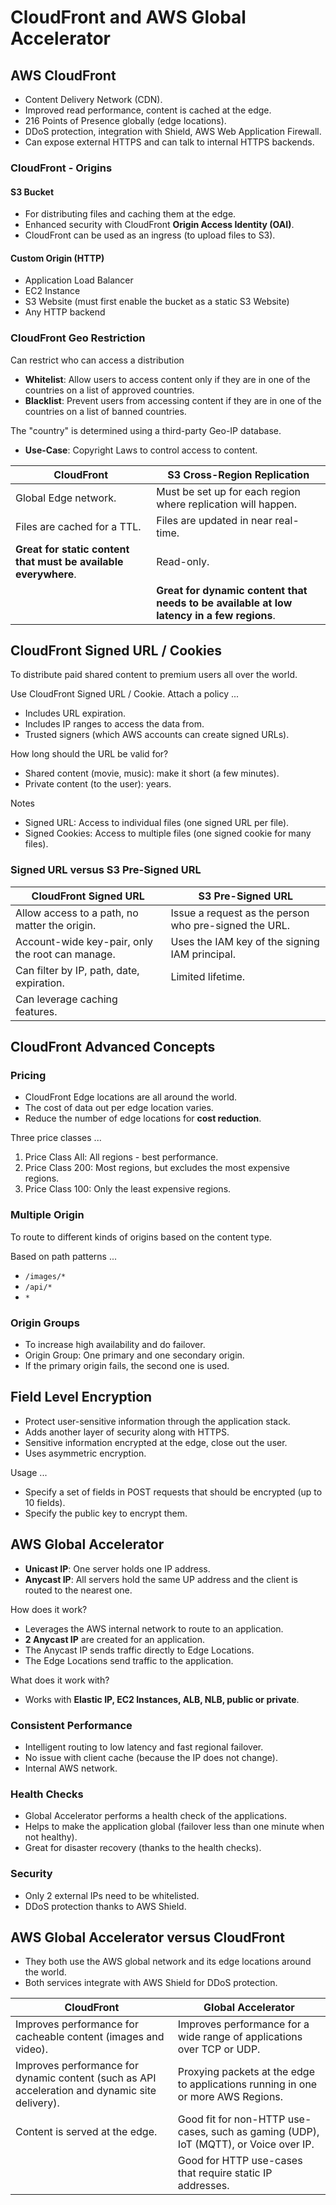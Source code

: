 # CloudFront and AWS Global Accelerator

## AWS CloudFront

* Content Delivery Network (CDN).
* Improved read performance, content is cached at the edge.
* 216 Points of Presence globally (edge locations).
* DDoS protection, integration with Shield, AWS Web Application Firewall.
* Can expose external HTTPS and can talk to internal HTTPS backends.

### CloudFront - Origins

#### S3 Bucket

* For distributing files and caching them at the edge.
* Enhanced security with CloudFront **Origin Access Identity (OAI)**.
* CloudFront can be used as an ingress (to upload files to S3).

#### Custom Origin (HTTP)

* Application Load Balancer
* EC2 Instance
* S3 Website (must first enable the bucket as a static S3 Website)
* Any HTTP backend

### CloudFront Geo Restriction

Can restrict who can access a distribution

* **Whitelist**: Allow users to access content only if they are in one of the countries on a list of approved countries.
* **Blacklist**: Prevent users from accessing content if they are in one of the countries on a list of banned countries.

The "country" is determined using a third-party Geo-IP database.

* **Use-Case**: Copyright Laws to control access to content.

| CloudFront | S3 Cross-Region Replication |
|------------|-----------------------------|
| Global Edge network. | Must be set up for each region where replication will happen. |
| Files are cached for a TTL. | Files are updated in near real-time. |
| **Great for static content that must be available everywhere**. | Read-only. |
| | **Great for dynamic content that needs to be available at low latency in a few regions**.

## CloudFront Signed URL / Cookies

To distribute paid shared content to premium users all over the world.

Use CloudFront Signed URL / Cookie. Attach a policy ...

* Includes URL expiration.
* Includes IP ranges to access the data from.
* Trusted signers (which AWS accounts can create signed URLs).

How long should the URL be valid for?

* Shared content (movie, music): make it short (a few minutes).
* Private content (to the user): years.

Notes

* Signed URL: Access to individual files (one signed URL per file).
* Signed Cookies: Access to multiple files (one signed cookie for many files).

### Signed URL versus S3 Pre-Signed URL

| CloudFront Signed URL | S3 Pre-Signed URL |
|-----------------------|-------------------|
| Allow access to a path, no matter the origin. | Issue a request as the person who pre-signed the URL. |
| Account-wide key-pair, only the root can manage. | Uses the IAM key of the signing IAM principal. |
| Can filter by IP, path, date, expiration. | Limited lifetime. |
| Can leverage caching features. | |

## CloudFront Advanced Concepts

### Pricing

* CloudFront Edge locations are all around the world.
* The cost of data out per edge location varies.
* Reduce the number of edge locations for **cost reduction**.

Three price classes ...

1. Price Class All: All regions - best performance.
2. Price Class 200: Most regions, but excludes the most expensive regions.
3. Price Class 100: Only the least expensive regions.

### Multiple Origin

To route to different kinds of origins based on the content type.

Based on path patterns ...

* `/images/*`
* `/api/*`
* `*`

### Origin Groups

* To increase high availability and do failover.
* Origin Group: One primary and one secondary origin.
* If the primary origin fails, the second one is used.

## Field Level Encryption

* Protect user-sensitive information through the application stack.
* Adds another layer of security along with HTTPS.
* Sensitive information encrypted at the edge, close out the user.
* Uses asymmetric encryption.

Usage ...

* Specify a set of fields in POST requests that should be encrypted (up to 10 fields).
* Specify the public key to encrypt them.

## AWS Global Accelerator

* **Unicast IP**: One server holds one IP address.
* **Anycast IP**: All servers hold the same UP address and the client is routed to the nearest one.

How does it work?

* Leverages the AWS internal network to route to an application.
* **2 Anycast IP** are created for an application.
* The Anycast IP sends traffic directly to Edge Locations.
* The Edge Locations send traffic to the application.

What does it work with?

* Works with **Elastic IP, EC2 Instances, ALB, NLB, public or private**.

### Consistent Performance

* Intelligent routing to low latency and fast regional failover.
* No issue with client cache (because the IP does not change).
* Internal AWS network.

### Health Checks

* Global Accelerator performs a health check of the applications.
* Helps to make the application global (failover less than one minute when not healthy).
* Great for disaster recovery (thanks to the health checks).

### Security

* Only 2 external IPs need to be whitelisted.
* DDoS protection thanks to AWS Shield.

## AWS Global Accelerator versus CloudFront

* They both use the AWS global network and its edge locations around the world.
* Both services integrate with AWS Shield for DDoS protection.

| CloudFront | Global Accelerator |
|------------|--------------------|
| Improves performance for cacheable content (images and video). | Improves performance for a wide range of applications over TCP or UDP. |
| Improves performance for dynamic content (such as API acceleration and dynamic site delivery). | Proxying packets at the edge to applications running in one or more AWS Regions. |
| Content is served at the edge. | Good fit for non-HTTP use-cases, such as gaming (UDP), IoT (MQTT), or Voice over IP. |
| | Good for HTTP use-cases that require static IP addresses. |
